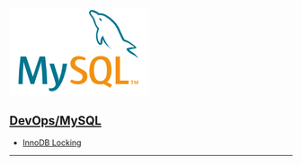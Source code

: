 [![Bitbucket](./resource/mysql.png)](https://www.mysql.com/)
## <ins>[DevOps]/MySQL

- [InnoDB Locking](./locking.md)

---
[DevOps]: <../../README.md>